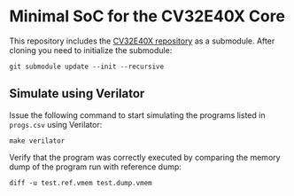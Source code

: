# Minimal SoC for the CV32E40X Core

This repository includes the
[CV32E40X repository](https://github.com/openhwgroup/cv32e40x.git)
as a submodule. After cloning you need to initialize the submodule:

    git submodule update --init --recursive

## Simulate using Verilator

Issue the following command to start simulating the programs listed in
`progs.csv` using Verilator:

    make verilator

Verify that the program was correctly executed by comparing the memory dump of
the program run with reference dump:

    diff -u test.ref.vmem test.dump.vmem
